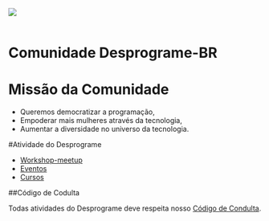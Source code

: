 ![](http://desprograme.com.br/wp-content/uploads/2016/10/logo-desprograme-vermelho.png)<br><br>
# Comunidade Desprograme-BR
# Missão da Comunidade 
- Queremos democratizar a programação,
- Empoderar mais mulheres através da tecnologia,
- Aumentar a diversidade no universo da tecnologia.

#Atividade do Desprograme
- [Workshop-meetup](https://github.com/Desprograme/informa-es-sobre-Desprograme--BR/blob/master/Workshop.md) 
- [Eventos](https://github.com/Desprograme/informa-es-sobre-Desprograme--BR/blob/master/Evento.md) 
- [Cursos](https://github.com/Desprograme/Informacoes-sobre-Desprograme-BR/blob/master/Cursos.md)

##Código de Codulta 

Todas atividades do Desprograme deve respeita nosso [Código de Condulta](https://github.com/Desprograme/Informacoes-sobre-Desprograme-BR/blob/master/Codigo-de-Condulta.md).
